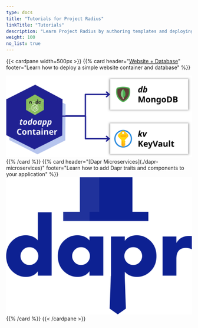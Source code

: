```yaml
---
type: docs
title: "Tutorials for Project Radius"
linkTitle: "Tutorials"
description: "Learn Project Radius by authoring templates and deploying working applications"
weight: 100
no_list: true
---
```


{{< cardpane width=500px >}}
{{% card header="[Website + Database](./webapp)" footer="Learn how to deploy a simple website container and database" %}}
<div class="text-center">
  <a href="./webapp">
    <img src="webapp.svg" alt="Dapr logo">
  </a>
</div>
{{% /card %}}
{{% card header="[Dapr Microservices](./dapr-microservices)" footer="Learn how to add Dapr traits and components to your application" %}}
<div class="text-center">
  <a href="./dapr-microservices">
    <img src="dapr-microservices.svg" alt="Dapr logo">
  </a>
</div>
{{% /card %}}
{{< /cardpane >}}
